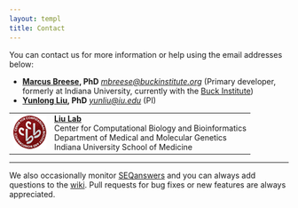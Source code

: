 ```yaml
---
layout: templ
title: Contact
---
```


You can contact us for more information or help using the email addresses below:

* **[Marcus Breese](https://github.com/mbreese), PhD** *mbreese@buckinstitute.org* (Primary developer, formerly at Indiana University, currently with the <a href="http://thebuck.org">Buck Institute</a>)
* **[Yunlong Liu](http://compbio.iupui.edu/people/details/10), PhD** *yunliu@iu.edu* (PI)


<center>
    <table border="0" cellpadding="8" cellspacing="16">
      <tr>
        <td>
          <a href="http://compbio.iupui.edu"><img title="Center for Computational Biology and Bioinformatics" alt="Center for Computational Biology and Bioinformatics" src="/assets/img/logo_CCBB50.png" border="0"></a>
        </td>
        <td>
          <a href="http://compbio.iupui.edu/group/6/pages/about_us"><b>Liu Lab</b></a><br/>
            Center for Computational Biology and Bioinformatics<br/>
            Department of Medical and Molecular Genetics<br/>
            Indiana University School of Medicine<br/>
        </td>
      </tr>
    </table>
</center>

----

We also occasionally monitor [SEQanswers](http://seqanswers.com/) and you can always add questions to the [wiki](http://github.com/ngsutils/ngsutils/wiki).
Pull requests for bug fixes or new features are always appreciated.